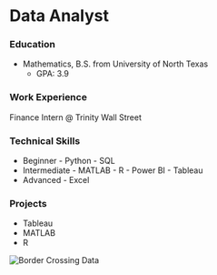 # Data Analyst

### Education
- Mathematics, B.S. from University of North Texas
    - GPA: 3.9

### Work Experience
Finance Intern @ Trinity Wall Street

### Technical Skills
- Beginner
      - Python
      - SQL
- Intermediate
      - MATLAB
      - R
      - Power BI
      - Tableau
- Advanced
      - Excel

### Projects
- Tableau
- MATLAB
- R

![Border Crossing Data](/main/gracevmath-project-files/BorderCrossingData.twb)

